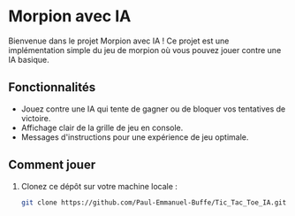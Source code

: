 # Morpion avec IA

Bienvenue dans le projet Morpion avec IA ! Ce projet est une implémentation simple du jeu de morpion où vous pouvez jouer contre une IA basique.

## Fonctionnalités

- Jouez contre une IA qui tente de gagner ou de bloquer vos tentatives de victoire.
- Affichage clair de la grille de jeu en console.
- Messages d'instructions pour une expérience de jeu optimale.

## Comment jouer

1. Clonez ce dépôt sur votre machine locale :
   ```bash
   git clone https://github.com/Paul-Emmanuel-Buffe/Tic_Tac_Toe_IA.git
